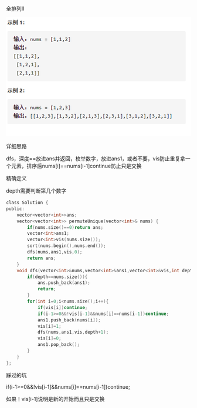 全排列II

![img](image/1627455600478.png)

详细思路

dfs，深度==放进ans并返回，枚举数字，放进ans1，或者不要，vis防止重复拿一个元素，排序后nums[i]==nums[i-1]continue防止只是交换

精确定义

depth需要判断第几个数字

```c
class Solution {
public:
    vector<vector<int>>ans;
    vector<vector<int>> permuteUnique(vector<int>& nums) {
        if(nums.size()==0)return ans;
        vector<int>ans1;
        vector<int>vis(nums.size());
        sort(nums.begin(),nums.end());
        dfs(nums,ans1,vis,0);
        return ans;
    }
    void dfs(vector<int>&nums,vector<int>&ans1,vector<int>&vis,int depth){
        if(depth==nums.size()){
            ans.push_back(ans1);
            return;
        }
        for(int i=0;i<nums.size();i++){
            if(vis[i])continue;
            if(i-1>=0&&!vis[i-1]&&nums[i]==nums[i-1])continue;
            ans1.push_back(nums[i]);
            vis[i]=1;
            dfs(nums,ans1,vis,depth+1);
            vis[i]=0;
            ans1.pop_back();
        }
    }
};
```

踩过的坑

​      if(i-1>=0&&!vis[i-1]&&nums[i]==nums[i-1])continue;

如果！vis[i-1]说明是新的开始而且只是交换